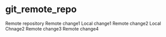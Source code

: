 # git_remote_repo
Remote repository
Remote change1
Local change1
Remote change2
Local Chnage2
Remote change3
Remote change4
